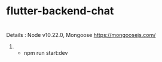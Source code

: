 # flutter-backend-chat

# 
Details : Node v10.22.0, Mongoose https://mongoosejs.com/
1. - npm run start:dev

